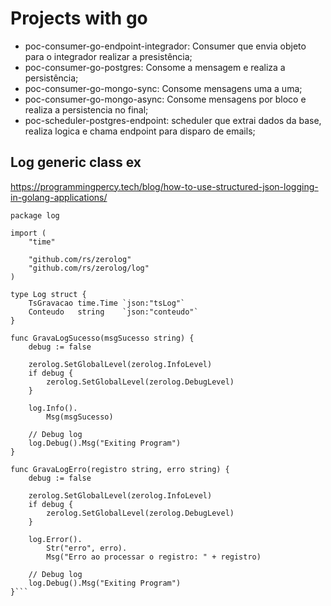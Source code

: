 # Projects with go

- poc-consumer-go-endpoint-integrador: Consumer que envia objeto para o integrador realizar a presistência;
- poc-consumer-go-postgres: Consome a mensagem e realiza a persistência;
- poc-consumer-go-mongo-sync: Consome mensagens uma a uma;
- poc-consumer-go-mongo-async: Consome mensagens por bloco e realiza a persistencia no final;
- poc-scheduler-postgres-endpoint: scheduler que extrai dados da base, realiza logica e chama endpoint para disparo de emails;

## Log generic class ex
https://programmingpercy.tech/blog/how-to-use-structured-json-logging-in-golang-applications/
```
package log

import (
	"time"

	"github.com/rs/zerolog"
	"github.com/rs/zerolog/log"
)

type Log struct {
	TsGravacao time.Time `json:"tsLog"`
	Conteudo   string    `json:"conteudo"`
}

func GravaLogSucesso(msgSucesso string) {
	debug := false

	zerolog.SetGlobalLevel(zerolog.InfoLevel)
	if debug {
		zerolog.SetGlobalLevel(zerolog.DebugLevel)
	}

	log.Info().
		Msg(msgSucesso)

	// Debug log
	log.Debug().Msg("Exiting Program")
}

func GravaLogErro(registro string, erro string) {
	debug := false

	zerolog.SetGlobalLevel(zerolog.InfoLevel)
	if debug {
		zerolog.SetGlobalLevel(zerolog.DebugLevel)
	}

	log.Error().
		Str("erro", erro).
		Msg("Erro ao processar o registro: " + registro)

	// Debug log
	log.Debug().Msg("Exiting Program")
}```
